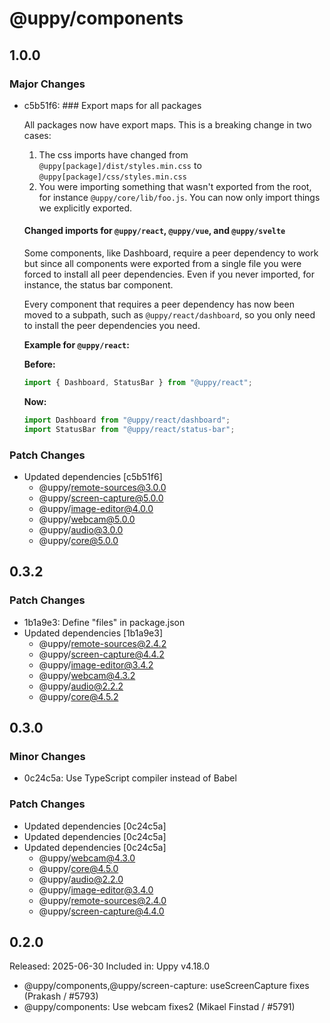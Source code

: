 # @uppy/components

## 1.0.0

### Major Changes

- c5b51f6: ### Export maps for all packages

  All packages now have export maps. This is a breaking change in two cases:

  1. The css imports have changed from `@uppy[package]/dist/styles.min.css` to `@uppy[package]/css/styles.min.css`
  2. You were importing something that wasn't exported from the root, for instance `@uppy/core/lib/foo.js`. You can now only import things we explicitly exported.

  #### Changed imports for `@uppy/react`, `@uppy/vue`, and `@uppy/svelte`

  Some components, like Dashboard, require a peer dependency to work but since all components were exported from a single file you were forced to install all peer dependencies. Even if you never imported, for instance, the status bar component.

  Every component that requires a peer dependency has now been moved to a subpath, such as `@uppy/react/dashboard`, so you only need to install the peer dependencies you need.

  **Example for `@uppy/react`:**

  **Before:**

  ```javascript
  import { Dashboard, StatusBar } from "@uppy/react";
  ```

  **Now:**

  ```javascript
  import Dashboard from "@uppy/react/dashboard";
  import StatusBar from "@uppy/react/status-bar";
  ```

### Patch Changes

- Updated dependencies [c5b51f6]
  - @uppy/remote-sources@3.0.0
  - @uppy/screen-capture@5.0.0
  - @uppy/image-editor@4.0.0
  - @uppy/webcam@5.0.0
  - @uppy/audio@3.0.0
  - @uppy/core@5.0.0

## 0.3.2

### Patch Changes

- 1b1a9e3: Define "files" in package.json
- Updated dependencies [1b1a9e3]
  - @uppy/remote-sources@2.4.2
  - @uppy/screen-capture@4.4.2
  - @uppy/image-editor@3.4.2
  - @uppy/webcam@4.3.2
  - @uppy/audio@2.2.2
  - @uppy/core@4.5.2

## 0.3.0

### Minor Changes

- 0c24c5a: Use TypeScript compiler instead of Babel

### Patch Changes

- Updated dependencies [0c24c5a]
- Updated dependencies [0c24c5a]
- Updated dependencies [0c24c5a]
  - @uppy/webcam@4.3.0
  - @uppy/core@4.5.0
  - @uppy/audio@2.2.0
  - @uppy/image-editor@3.4.0
  - @uppy/remote-sources@2.4.0
  - @uppy/screen-capture@4.4.0

## 0.2.0

Released: 2025-06-30
Included in: Uppy v4.18.0

- @uppy/components,@uppy/screen-capture: useScreenCapture fixes (Prakash / #5793)
- @uppy/components: Use webcam fixes2 (Mikael Finstad / #5791)

